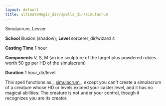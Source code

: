 ```yaml
---
layout: default
title: ultimateMagic_dir/spells_dir/simulacrum
---
```

Simulacrum, Lesser

**School** illusion (shadow); **Level** sorcerer_dir/wizard 4

**Casting Time** 1 hour

**Components** V, S, M (an ice sculpture of the target plus powdered rubies worth 50 gp per HD of the simulacrum)

**Duration** 1 hour_dir/level

This spell functions as _ [simulacrum](../../spells_dir/simulacrum#_simulacrum)_, except you can't create a simulacrum of a creature whose HD or levels exceed your caster level, and it has no magical abilities. The creature is not under your control, though it recognizes you are its creator.

